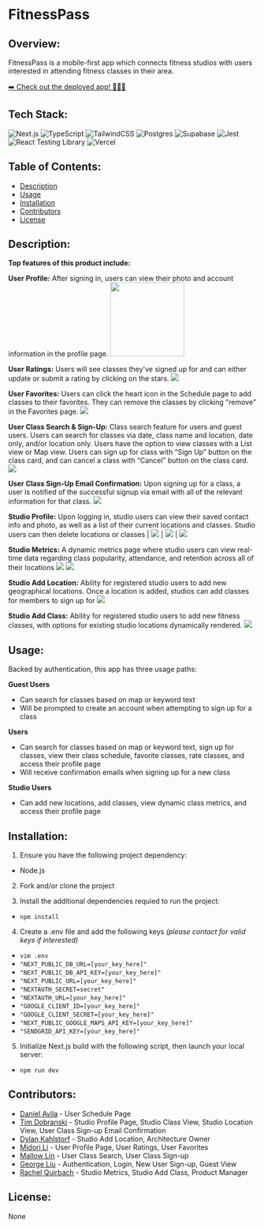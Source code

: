 # FitnessPass

## Overview:
FitnessPass is a mobile-first app which connects fitness studios with users interested in attending fitness classes in their area.

[:arrow_right: Check out the deployed app! :muscle::fire::bicyclist:](https://fitness-pass.vercel.app/login)

## Tech Stack:
![Next.js](https://img.shields.io/badge/Next-black?style=for-the-badge&logo=next.js&logoColor=white)
![TypeScript](https://img.shields.io/badge/typescript-%23007ACC.svg?style=for-the-badge&logo=typescript&logoColor=white)
![TailwindCSS](https://img.shields.io/badge/tailwindcss-%2338B2AC.svg?style=for-the-badge&logo=tailwind-css&logoColor=white)
![Postgres](https://img.shields.io/badge/postgres-%23316192.svg?style=for-the-badge&logo=postgresql&logoColor=white)
![Supabase](https://img.shields.io/badge/Supabase-3ECF8E?style=for-the-badge&logo=supabase&logoColor=white)
![Jest](https://img.shields.io/badge/-jest-%23C21325?style=for-the-badge&logo=jest&logoColor=white)
![React Testing Library](https://img.shields.io/badge/react%20testing%20library-FF4154?style=for-the-badge&logo=testing-library&logoColor=white)
![Vercel](https://img.shields.io/badge/vercel-%23000000.svg?style=for-the-badge&logo=vercel&logoColor=white)

## Table of Contents:
- [Description](#Description)
- [Usage](#Usage)
- [Installation](#Installation)
- [Contributors](#Contributors)
- [License](#License)

## Description:

**Top features of this product include:**

**User Profile:** After signing in, users can view their photo and account information in the profile page.
<img src="https://raw.githubusercontent.com/rpp2210-BOC-Aquaforce/FitnessPass/MLBugFixes/UserProfile.png" width="150">

**User Ratings:** Users will see classes they've signed up for and can either update or submit a rating by clicking on the stars.
![](https://raw.githubusercontent.com/rpp2210-BOC-Aquaforce/FitnessPass/MLBugFixes/Ratings.png)

**User Favorites:** Users can click the heart icon in the Schedule page to add classes to their favorites. They can remove the classes by clicking "remove" in the Favorites page.
![](https://raw.githubusercontent.com/rpp2210-BOC-Aquaforce/FitnessPass/MLBugFixes/Favorites.png)

**User Class Search & Sign-Up:** Class search feature for users and guest users. Users can search for classes via date, class name and location, date only, and/or location only. Users have the option to view classes with a List view or Map view. Users can sign up for class with “Sign Up” button on the class card, and can cancel a class with “Cancel” button on the class card.
![](http://g.recordit.co/geLU893cq0.gif)

**User Class Sign-Up Email Confirmation:** Upon signing up for a class, a user is notified of the successful signup via email with all of the relevant information for that class.
![](https://user-images.githubusercontent.com/86995510/253134317-9023b02a-15ee-4dbb-8df8-49af56e83c0c.png)

**Studio Profile:** Upon logging in, studio users can view their saved contact info and photo, as well as a list of their current locations and classes. Studio users can then delete locations or classes
| ![](https://user-images.githubusercontent.com/86995510/253134324-e094aa36-fab7-4361-9dc7-6a383d2dbfad.png) | ![](https://user-images.githubusercontent.com/86995510/253134326-0afc1af8-34e7-4d1d-b9bb-a2871fc5791f.png) | ![](https://user-images.githubusercontent.com/86995510/253134325-39cf64be-8e01-4ba6-a865-40aa1012b326.png)

**Studio Metrics:** A dynamic metrics page where studio users can view real-time data regarding class popularity, attendance, and retention across all of their locations
![](https://user-images.githubusercontent.com/113475539/253140004-5a2129c3-19c9-4b98-bef1-fbe297f6e208.png) ![](https://user-images.githubusercontent.com/113475539/253139978-df835365-a5d0-499e-a09c-732a0e8a6e7e.png)

**Studio Add Location:** Ability for registered studio users to add new geographical locations. Once a location is added, studios can add classes for members to sign up for
![](https://imgur.com/a/dyyveRu)

**Studio Add Class:** Ability for registered studio users to add new fitness classes, with options for existing studio locations dynamically rendered.
![](https://user-images.githubusercontent.com/113475539/253139990-dd7cad26-bff8-4586-b177-cf79b1fa07f3.png)

## Usage:
Backed by authentication, this app has three usage paths:

**Guest Users**
- Can search for classes based on map or keyword text
- Will be prompted to create an account when attempting to sign up for a class

**Users**
- Can search for classes based on map or keyword text, sign up for classes, view their class schedule, favorite classes, rate classes, and access their profile page
- Will receive confirmation emails when signing up for a new class

**Studio Users**
- Can add new locations, add classes, view dynamic class metrics, and access their profile page

## Installation:
1. Ensure you have the following project dependency:
- Node.js
2. Fork and/or clone the project

3. Install the additional dependencies requied to run the project:
- `npm install`

4. Create a .env file and add the following keys *(please contact for valid keys if interested)*
- `vim .env`
- `"NEXT_PUBLIC_DB_URL=[your_key_here]"`
- `"NEXT_PUBLIC_DB_API_KEY=[your_key_here]"`
- `"NEXT_PUBLIC_URL=[your_key_here]"`
- `"NEXTAUTH_SECRET=secret"`
- `"NEXTAUTH_URL=[your_key_here]"`
- `"GOOGLE_CLIENT_ID=[your_key_here]"`
- `"GOOGLE_CLIENT_SECRET=[your_key_here]"`
- `"NEXT_PUBLIC_GOOGLE_MAPS_API_KEY=[your_key_here]"`
- `"SENDGRID_API_KEY=[your_key_here]"`

5. Initialize Next.js build with the following script, then launch your local server:
- `npm run dev`

## Contributors:
- [Daniel Avila](http://github.com/danny-avila) - User Schedule Page
- [Tim Dobranski](http://github.com/timdobranski) - Studio Profile Page, Studio Class View, Studio Location View, User Class Sign-up Email Confirmation
- [Dylan Kahlstorf](http://github.com/kahlstorf1) - Studio Add Location, Architecture Owner
- [Midori Li](http://github.com/midorili) - User Profile Page, User Ratings, User Favorites
- [Mallow Lin](http://github.com/Mallow-Lin) - User Class Search, User Class Sign-up
- [George Liu](https://github.com/georgeliu8110) - Authentication, Login, New User Sign-up, Guest View
- [Rachel Quirbach](https://github.com/rquirbach) - Studio Metrics, Studio Add Class, Product Manager

## License:
None
